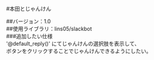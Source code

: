 #本田とじゃんけん

##バージョン：1.0  
##使用ライブラリ：lins05/slackbot  
###追加したい仕様  
'@default_reply()' にてじゃんけんの選択肢を表示して、  
ボタンをクリックすることでじゃんけんできるようにしたい。  